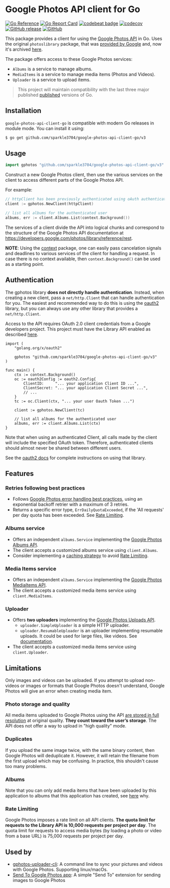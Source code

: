 # Google Photos API client for Go
[![Go Reference](https://pkg.go.dev/badge/github.com/sparkle3704/google-photos-api-client-go/v3.svg)](https://pkg.go.dev/github.com/sparkle3704/google-photos-api-client-go/v3)
[![Go Report Card](https://goreportcard.com/badge/github.com/sparkle3704/google-photos-api-client-go)](https://goreportcard.com/report/github.com/sparkle3704/google-photos-api-client-go)
[![codebeat badge](https://codebeat.co/badges/e11c71e4-bcdc-4aff-91c4-75807cf75e9a)](https://codebeat.co/projects/github-com-gphotosuploader-google-photos-api-client-go-main)
[![codecov](https://codecov.io/gh/gphotosuploader/google-photos-api-client-go/branch/main/graph/badge.svg)](https://codecov.io/gh/gphotosuploader/google-photos-api-client-go)
[![GitHub release](https://img.shields.io/github/release/gphotosuploader/google-photos-api-client-go.svg)](https://github.com/sparkle3704/google-photos-api-client-go/releases/latest)
[![GitHub](https://img.shields.io/github/license/gphotosuploader/google-photos-api-client-go.svg)](LICENSE)

[iDocumentation]: https://pkg.go.dev/github.com/sparkle3704/google-photos-api-client-go/v2

This package provides a client for using the [Google Photos API](https://developers.google.com/photos) in Go. Uses the original `photoslibrary` package, that was [provided by Google](https://code-review.googlesource.com/c/google-api-go-client/+/39951) and, now it's archived [here](https://github.com/sparkle3704/googlemirror).

The package offers access to these Google Photos services:
- `Albums` is a service to manage albums.
- `MediaItems` is a service to manage media items (Photos and Videos).
- `Uploader` is a service to upload items.

> This project will maintain compatibility with the last three major published [published](https://golang.org/doc/devel/release.html) versions of Go.

## Installation

`google-photos-api-client-go` is compatible with modern Go releases in module mode. You can install it using:

```bash
$ go get github.com/sparkle3704/google-photos-api-client-go/v3
```

## Usage

```go
import gphotos "github.com/sparkle3704/google-photos-api-client-go/v3"
```

Construct a new Google Photos client, then use the various services on the client to access different parts of the Google Photos API. 

For example:

```go
// httpClient has been previously authenticated using oAuth authenticated
client := gphotos.NewClient(httpClient)

// list all albums for the authenticated user
albums, err := client.Albums.List(context.Background())
```

The services of a client divide the API into logical chunks and correspond to the structure of the Google Photos API documentation at https://developers.google.com/photos/library/reference/rest.

**NOTE**: Using the [context](https://godoc.org/context) package, one can easily pass cancelation signals and deadlines to various services of the client for handling a request. In case there is no context available, then `context.Background()` can be used as a starting point.

## Authentication
The gphotos library **does not directly handle authentication**. Instead, when creating a new client, pass a `net/http.Client` that can handle authentication for you. The easiest and recommended way to do this is using the [oauth2](https://github.com/golang/oauth2) library, but you can always use any other library that provides a `net/http.Client`.

Access to the API requires OAuth 2.0 client credentials from a Google developers project. This project must have the Library API enabled as described [here](https://developers.google.com/photos/library/guides/get-started).

```
import (
    "golang.org/x/oauth2"

    gphotos "github.com/sparkle3704/google-photos-api-client-go/v3"
)

func main() {
    ctx := context.Background()
    oc := oauth2Config := oauth2.Config{
        ClientID:     "... your application Client ID ...",
        ClientSecret: "... your application Client Secret ...",
        // ...
    }
    tc := oc.Client(ctx, "... your user Oauth Token ...")
    
    client := gphotos.NewClient(tc)
    
    // list all albums for the authenticated user
    albums, err := client.Albums.List(ctx)
}
```

Note that when using an authenticated Client, all calls made by the client will include the specified OAuth token. Therefore, authenticated clients should almost never be shared between different users.

See the [oauth2 docs](https://godoc.org/golang.org/x/oauth2) for complete instructions on using that library.

## Features

### Retries following best practices

- Follows [Google Photos error handling best practices](https://developers.google.com/photos/library/guides/best-practices#error-handling), using an exponential backoff retrier with a maximum of 3 retries.
- Returns a specific error type, `ErrDailyQuotaExceeded`, if the 'All requests' per day quota has been exceeded. See [Rate Limiting](#rate-limiting).

### Albums service

- Offers an independent `albums.Service` implementing the [Google Photos Albums API](https://developers.google.com/photos/library/reference/rest#rest-resource:-v1.albums).
- The client accepts a customized albums service using `client.Albums`.
- Consider implementing a [caching strategy](https://developers.google.com/photos/library/guides/best-practices#caching) to avoid [Rate Limiting](#rate-limiting).

### Media Items service

- Offers an independent `albums.Service` implementing the [Google Photos MediaItems API](https://developers.google.com/photos/library/reference/rest#rest-resource:-v1.mediaitems).
- The client accepts a customized media items service using `client.MediaItems`.

### Uploader

- Offers **two uploaders** implementing the [Google Photos Uploads API](https://developers.google.com/photos/library/guides/upload-media).
    - `uploader.SimpleUploader` is a simple HTTP uploader.
    - `uploader.ResumableUploader` is an uploader implementing resumable uploads. It could be used for large files, like videos. See [documentation](https://developers.google.com/photos/library/guides/resumable-uploads).
- The client accepts a customized media items service using `client.Uploader`.

## Limitations
Only images and videos can be uploaded. If you attempt to upload non-videos or images or formats that Google Photos doesn't understand, Google Photos will give an error when creating media item.

### Photo storage and quality
All media items uploaded to Google Photos using the API [are stored in full resolution](https://support.google.com/photos/answer/6220791) at original quality. **They count toward the user’s storage**. The API does not offer a way to upload in "high quality" mode.

### Duplicates
If you upload the same image twice, with the same binary content, then Google Photos will deduplicate it. However, it will retain the filename from the first upload which may be confusing. In practice, this shouldn't cause too many problems.

### Albums
Note that you can only add media items that have been uploaded by this application to albums that this application has created, see [here](https://developers.google.com/photos/library/guides/manage-albums#adding-items-to-album) why.

### Rate Limiting
Google Photos imposes a rate limit on all API clients. **The quota limit for requests to the Library API is 10,000 requests per project per day**. The quota limit for requests to access media bytes (by loading a photo or video from a base URL) is 75,000 requests per project per day.

## Used by

* [gphotos-uploader-cli](https://github.com/sparkle3704/gphotos-uploader-cli): A command line to sync your pictures and videos with Google Photos. Supporting linux/macOs.
* [Send To Google Photos app](https://github.com/arran4/send-to-google-photos): A simple "Send To" extension for sending images to Google Photos
